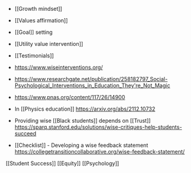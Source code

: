 - [[Growth mindset]]
- [[Values affirmation]]
- [[Goal]] setting
- [[Utility value intervention]]
- [[Testimonials]]

- https://www.wiseinterventions.org/
- https://www.researchgate.net/publication/258182797_Social-Psychological_Interventions_in_Education_They're_Not_Magic
- https://www.pnas.org/content/117/26/14900
- In [[Physics education]] https://arxiv.org/abs/2112.10732

- Providing wise [[Black students]] depends on [[Trust]] https://sparq.stanford.edu/solutions/wise-critiques-help-students-succeed

- [[Checklist]] - Developing a wise feedback statement https://collegetransitioncollaborative.org/wise-feedback-statement/

[[Student Success]] [[Equity]] [[Psychology]]
